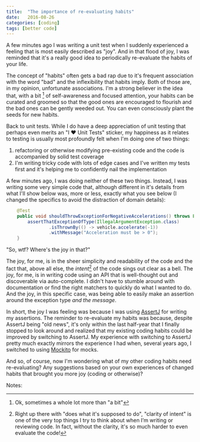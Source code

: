 ```yaml
---
title:  "The importance of re-evaluating habits"
date:   2016-08-26
categories: [coding]
tags: [better code]
---
```

A few minutes ago I was writing a unit test when I suddenly experienced a feeling that is most easily described as "joy".  And in that flood of joy, I was reminded that it's a really good idea to periodically re-evaluate the habits of your life.

The concept of "habits" often gets a bad rap due to it's frequent association with the word "bad" and the inflexibility that habits imply.  Both of those are, in my opinion, unfortunate associations.  I'm a strong believer in the idea that, with a bit [^1] of self-awareness and focused attention, your habits can be curated and groomed so that the good ones are encouraged to flourish and the bad ones can be gently weeded out.  You can even consciously plant the seeds for new habits.

Back to unit tests.  While I do have a deep appreciation of unit testing that perhaps even merits an "I ♥ Unit Tests" sticker, my happiness as it relates to testing is usually most profoundly felt when I'm doing one of two things:

1. refactoring or otherwise modifying pre-existing code and the code is accompanied by solid test coverage
2. I'm writing tricky code with lots of edge cases and I've written my tests first and it's helping me to confidently nail the implementation

A few minutes ago, I was doing neither of these two things.  Instead, I was writing some very simple code that, although different in it's details from what I'll show below was, more or less, exactly what you see below (I changed the specifics to avoid the distraction of domain details):

```java
    @Test
    public void shouldThrowExceptionForNegativeAccelerations() throws Exception {
        assertThatExceptionOfType(IllegalArgumentException.class)
                .isThrownBy(() -> vehicle.accelerate(-1))
                .withMessage("Acceleration must be > 0");
    }
```

"So, wtf?  Where's the joy in that?"

The joy, for me, is in the sheer simplicity and readability of the code and the fact that, above all else, the *intent*[^2] of the code sings out clear as a bell.  The joy, for me, is in writing code using an API that is well-thought out and discoverable via auto-complete.  I didn't have to stumble around with documentation or find the right matchers to quickly do what I wanted to do.  And the joy, in this specific case, was being able to easily make an assertion around the exception type *and the message*.

In short, the joy I was feeling was because I was using [AssertJ](http://joel-costigliola.github.io/assertj/) for writing my assertions.  The reminder to re-evaluate my habits was because, despite AssertJ being "old news", it's only within the last half-year that I finally stopped to look around and realized that my existing coding habits could be improved by switching to AssertJ.  My experience with switching to AssertJ pretty much exactly mirrors the experience I had when, several years ago, I switched to using [Mockito](http://mockito.org/) for mocks.

And so, of course, now I'm wondering what of my other coding habits need re-evaluating?  Any suggestions based on your own experiences of changed habits that brought you more joy (coding or otherwise)?

Notes:

[^1]: Ok, sometimes a whole lot more than "a bit"
[^2]: Right up there with "does what it's supposed to do", "clarity of intent" is one of the very top things I try to think about when I’m writing or reviewing code.  In fact, without the clarity, it's so much harder to even evaluate the code!
